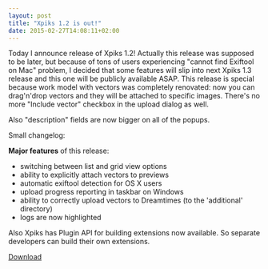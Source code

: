 ```yaml
---
layout: post
title: "Xpiks 1.2 is out!"
date: 2015-02-27T14:08:11+02:00
---
```


Today I announce release of Xpiks 1.2! Actually this release was supposed to be later, but because of tons of users experiencing "cannot find Exiftool on Mac" problem, I decided that some features will slip into next Xpiks 1.3 release and this one will be publicly available ASAP. This release is special because work model with vectors was completely renovated: now you can drag'n'drop vectors and they will be attached to specific images. There's no more "Include vector" checkbox in the upload dialog as well.

Also "description" fields are now bigger on all of the popups.

Small changelog:

**Major features** of this release:

- switching between list and grid view options
- ability to explicitly attach vectors to previews
- automatic exiftool detection for OS X users
- upload progress reporting in taskbar on Windows
- ability to correctly upload vectors to Dreamtimes (to the 'additional' directory)
- logs are now highlighted

Also Xpiks has Plugin API for building extensions now available. So separate developers can build their own extensions.

<div class="download-link"><a href="{{ site.url }}/downloads">Download</a></div>